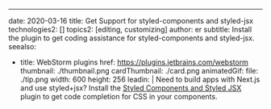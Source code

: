 ---
date: 2020-03-16
title: Get Support for styled-components and styled-jsx
technologies2: []
topics2: [editing, customizing]
author: er
subtitle: Install the plugin to get coding assistance for styled-components and styled-jsx.
seealso:
- title: WebStorm plugins
  href: https://plugins.jetbrains.com/webstorm
thumbnail: ./thumbnail.png
cardThumbnail: ./card.png
animatedGif:
  file: ./tip.png
  width: 600
  height: 256
leadin: |
  Need to build apps with Next.js and use styled+jsx? Install the 
  [Styled Components and Styled JSX](https://plugins.jetbrains.com/plugin/9997-styled-components--styled-jsx) 
  plugin to get code completion for CSS in your components.
